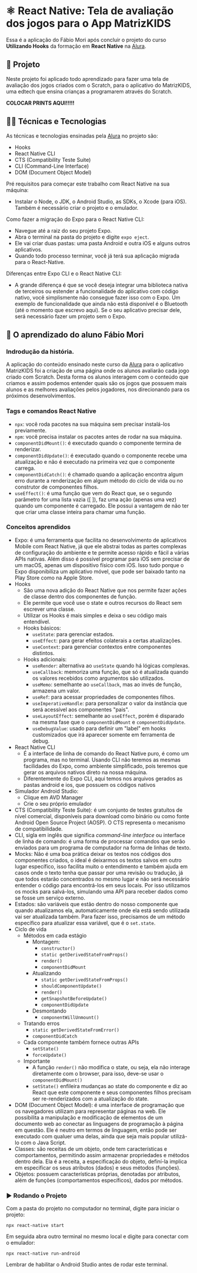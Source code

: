 # ⚛️ React Native: Tela de avaliação dos jogos para o App MatrizKIDS

Essa é a aplicação do Fábio Mori após concluir o projeto do curso **Utilizando Hooks** da formação em **React Native** na [Alura](https://www.alura.com.br/).

## 📱 Projeto

Neste projeto foi aplicado todo aprendizado para fazer uma tela de avaliação dos jogos criados com o Scratch, para o aplicativo do MatrizKIDS, uma edtech que ensina crianças a programarem através do Scratch.

**********COLOCAR PRINTS AQUI!!!!!**********

## 🧑‍💻 Técnicas e Tecnologias

As técnicas e tecnologias ensinadas pela [Alura](https://www.alura.com.br/) no projeto são:

- Hooks
- React Native CLI
- CTS (Compatibility Teste Suite)
- CLI (Command-Line Interface)
- DOM (Document Object Model)

Pré requisitos para começar este trabalho com React Native na sua máquina:
- Instalar o Node, o JDK, o Android Studio, as SDKs, o Xcode (para iOS). Também é necessário criar o projeto e o emulador.

Como fazer a migração do Expo para o React Native CLI:
- Navegue até a raiz do seu projeto Expo.
- Abra o terminal na pasta do projeto e digite ``expo eject``.
- Ele vai criar duas pastas: uma pasta Android e outra iOS e alguns outros aplicativos.
- Quando todo processo terminar, você já terá sua aplicação migrada para o React-Native.

Diferenças entre Expo CLI e o React Native CLI:
- A grande diferença é que se você deseja integrar uma biblioteca nativa de terceiros ou estender a funcionalidade do aplicativo com código nativo, você simplismente não consegue fazer isso com o Expo. Um exemplo de funcionalidade que ainda não está disponível é o Bluetooth (até o momento que escrevo aqui). Se o seu aplicativo precisar dele, será necessário fazer um projeto sem o Expo.

## 📲 O aprendizado do aluno Fábio Mori
### Indrodução da história.

A aplicação do conteúdo ensinado neste curso da [Alura](https://www.alura.com.br/) para o aplicativo MatrizKIDS foi a criação de uma página onde os alunos avaliarão cada jogo criado com Scratch. Desta forma os alunos interagem com o conteúdo que criamos e assim podemos entender quais são os jogos que possuem mais alunos e as melhores avaliações pelos jogadores, nos direcionando para os próximos desenvolvimentos.

### Tags e comandos React Native

- ``npx``: você roda pacotes na sua máquina sem precisar instalá-los previamente.
- ``npm``: você precisa instalar os pacotes antes de rodar na sua máquina.
- ``componentDidMount()``: é executado quando o componente termina de renderizar.
- ``componentDidUpdate()``: é executado quando o componente recebe uma atualização e não é executado na primeira vez que o componente carrega.
- ``componentDidCatch()``: é chamado quando a aplicação encontra algum erro durante a renderização em algum método do ciclo de vida ou no construtor de componentes filhos.
- ``useEffect()``: é uma função que vem do React que, se o segundo parâmetro for uma lista vazia ([ ]), faz uma ação (apenas uma vez) quando um componente é carregado. Ele possui a vantagem de não ter que criar uma classe inteira para chamar uma função.

### Conceitos aprendidos

- Expo: é uma ferramenta que facilita no desenvolvimento de aplicativos Mobile com React Native, já que ele abstrai todas as partes complexas de configuração do ambiente e te permite acesso rápido e fácil a várias APIs nativas. Além disso é possível programar para iOS sem precisar de um macOS, apenas um dispositivo físico com iOS. Isso tudo porque o Expo disponibiliza um aplicativo móvel, que pode ser baixado tanto na Play Store como na Apple Store.
- Hooks
   - São uma nova adição do React Native que nos permite fazer ações de classe dentro dos componentes de função.
   - Ele permite que você use o state e outros recursos do React sem escrever uma classe.
   - Utilizar os Hooks é mais simples e deixa o seu código mais entendível.
   - Hooks básicos:
      - ``useState``: para gerenciar estados.
      - ``useEffect``: para gerar efeitos colaterais a certas atualizações.
      - ``useContext``: para gerenciar contextos entre componentes distintos.
   - Hooks adicionais:
      - ``useRender``: alternativa ao ``useState`` quando há lógicas complexas.
      - ``useCallback``: memoriza uma função, que só é atualizada quando os valores recebidos como argumentos são utilizados.
      - ``useMemo``: semelhante ao ``useCallback``, mas ao invés de função, armazena um valor.
      - ``useRef``: para acessar propriedades de componentes filhos.
      - ``useImperativeHandle``: para personalizar o valor da instância que será acessível aos componentes "pais".
      - ``useLayoutEffect``: semelhante ao ``useEffect``, porém é disparado na mesma fase que o ``componentDidMount`` e ``componentDidUpdate``.
      - ``useDebugValue``: usado para definir um "label" em hooks customizados que irá aparecer somente em ferramenta de debug.
- React Native CLI 
   - É a interface de linha de comando do React Native puro, é como um programa, mas no terminal. Usando CLI não teremos as mesmas facilidades do Expo, como ambiente simplificado, pois teremos que gerar os arquivos nativos direto na nossa máquina.
   - Diferentemente do Expo CLI, aqui temos nos arquivos gerados as pastas android e ios, que possuem os códigos nativos
- Simulador Android Studio:
   - Clique em AVD Manager
   - Crie o seu próprio emulador
- CTS (Compatibility Teste Suite): é um conjunto de testes gratuítos de nível comercial, disponíveis para download como binário ou como fonte Android Open Source Project (AOSP). O CTS representa o mecanismo de compatibilidade.
- CLI, sigla em inglês que significa *command-line interface* ou interface de linha de comando: é uma forma de processar comandos que serão enviados para um programa de computador na forma de linhas de texto.
- Mocks: Não é uma boa prática deixar os textos nos códigos dos componentes criados, o ideal é deixarmos os textos salvos em outro lugar específico, isso facilita muito o entendimento e também ajuda em casos onde o texto tenha que passar por uma revisão ou tradução, já que todos estarão concentrados no mesmo lugar e não será necessário entender o código para encontrá-los em seus locais. Por isso utilizamos os mocks para salvá-los, simulando uma API para receber dados como se fosse um serviço externo.
- Estados: são variáveis que estão dentro do nosso componente que quando atualizamos ela, automaticamente onde ela está sendo utilizada vai ser atualizada também. Para fazer isso, precisamos de um método específico para atualizar essa variável, que é o ``set.state``.
- Ciclo de vida
   - Métodos em cada estágio
     - Montagem:
        - ``constructor()``
        - ``static getDerivedStateFromProps()``
        - ``render()``
        - ``componentDidMount``
     - Atualizando
        - ``static getDerivedStateFromProps()``
        - ``shouldComponentUpdate()``
        - ``render()``
        - ``getSnapshotBeforeUpdate()``
        - ``componentDidUpdate``
     - Desmontando
        - ``componentWillUnmount()``
   - Tratando erros
      - ``static getDerivedStateFromError()``
      - ``componentDidCatch``
   - Cada componente também fornece outras APIs
      - ``setState()``
      - ``forceUpdate()``
   - Importante
      - A função ``render()`` não modifica o state, ou seja, ela não interage diretamente com o browser, para isso, deve-se usar o ``componentDidMount()``
      - ``setState()`` enfileira mudanças ao state do componente e diz ao React que este componente e seus componentes filhos precisam ser re-renderizados com a atualização do state. 
- DOM (Document Object Model): é uma interface de programação que os navegadores utilizam para representar páginas na web. Ele possibilita a manipulação e modificação de elementos de um documento web ao conectar as linguagens de programação à página em questão. Ele é neutro em termos de linguagem, então pode ser executado com qualuer uma delas, ainda que seja mais popular utilizá-lo com o Java Script.
- Classes: são receitas de um objeto, onde tem características e comportamentos, permitindo assim armazenar propriedades e métodos dentro dela. Ela é a receita, a especificação do objeto, definí-la implica em especificar os seus atributos (dados) e seus métodos (funções).
- Objetos: possuem características próprias, denotadas por atributos, além de funções (comportamentos específicos), dados por métodos.


### ▶️ Rodando o Projeto

Com a pasta do projeto no computador no terminal, digite para iniciar o projeto:
```
npx react-native start
```

Em seguida abra outro terminal no mesmo local e digite para conectar com o emulador:
```
npx react-native run-android
```
Lembrar de habilitar o Android Studio antes de rodar este terminal.
